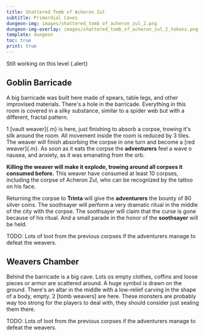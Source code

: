 ```yaml
---
title: Shattered Tomb of Acheron Zul
subtitle: Primordial Caves
dungeon-img: images/shattered_tomb_of_acheron_zul_2.png
dungeon-img-overlay: images/shattered_tomb_of_acheron_zul_2_tokens.png
template: dungeon
toc: true
print: true
---
```


Still working on this level {.alert}

## Goblin Barricade
A big barricade was built here made of spears, table legs, and other improvised materials. There's a hole in the barricade. Everything in this room is covered in a silky substance, similar to a spider web but with a different, fractal pattern.

1 [vault weaver]{.m} is here, just finishing to absorb a corpse, trowing it's silk around the room. All movement inside the room is reduced by 3 tiles. The weaver will finish absorbing the corpse in one turn and become a [red weaver]{.m}. As soon as it eats the corpse the **adventurers** feel a wave o nausea, and anxiety, as it was emanating from the orb.

**Killing the weaver will make it explode, trowing around all corpses it consumed before.** This weaver have consumed at least 10 corpses, including the corpse of Acheron Zul, who can be recognized by the tattoo on his face.

Returning the corpse to **Trinta** will give the **adventurers** the bounty of 80 silver coins. The soothsayer will perform a very dramatic ritual in the middle of the city with the corpse. The soothsayer will claim that the curse is gone because of his ritual. And a small parade in the honor of the **soothsayer** will be held.

TODO: Lots of loot from the previous corpses if the adventurers manage to defeat the weavers.

## Weavers Chamber
Behind the barricade is a big cave. Lots os empty clothes, coffins and loose pieces or armor are scattered around. A huge symbol is drawn on the ground. There's an altar in the middle with a low-relief carving in the shape of a body, empty.
2 [tomb weavers] are here. These monsters are probably way too strong for the players to deal with, they should consider just sealing them there.

TODO: Lots of loot from the previous corpses if the adventurers manage to defeat the weavers.
